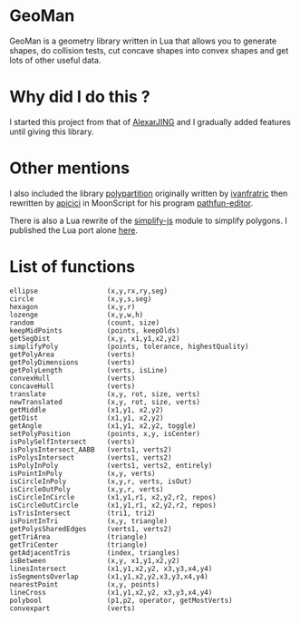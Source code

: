 
# GeoMan

GeoMan is a geometry library written in Lua that allows you to generate shapes, do collision tests, cut concave shapes into convex shapes and get lots of other useful data.

# Why did I do this ?

I started this project from that of [AlexarJING](https://github.com/AlexarJING/polygon/) and I gradually added features until giving this library.

# Other mentions

I also included the library [polypartition](https://github.com/ivanfratric/polypartition) originally written by [ivanfratric](https://github.com/ivanfratric) then rewritten by [apicici](https://github.com/apicici) in MoonScript for his program [pathfun-editor](https://github.com/apicici/pathfun-editor).

There is also a Lua rewrite of the [simplify-js](https://github.com/mourner/simplify-js) module to simplify polygons. I published the Lua port alone [here](https://github.com/Bigfoot71/simplify-lua).

# List of functions

    ellipse                 (x,y,rx,ry,seg)
    circle                  (x,y,s,seg)
    hexagon	                (x,y,r)
    lozenge                 (x,y,w,h)
    random                  (count, size)
    keepMidPoints           (points, keepOlds)
    getSegDist              (x,y, x1,y1,x2,y2)
    simplifyPoly            (points, tolerance, highestQuality)
    getPolyArea    	        (verts)
    getPolyDimensions       (verts)
    getPolyLength           (verts, isLine)
    convexHull              (verts)
    concaveHull             (verts)
    translate   	        (x,y, rot, size, verts)
    newTranslated           (x,y, rot, size, verts)
    getMiddle               (x1,y1, x2,y2)
    getDist                 (x1,y1, x2,y2)
    getAngle                (x1,y1, x2,y2, toggle)
    setPolyPosition         (points, x,y, isCenter)
    isPolySelfIntersect     (verts)
    isPolysIntersect_AABB   (verts1, verts2)
    isPolysIntersect        (verts1, verts2)
    isPolyInPoly            (verts1, verts2, entirely)
    isPointInPoly           (x,y, verts)
    isCircleInPoly          (x,y,r, verts, isOut)
    isCircleOutPoly         (x,y,r, verts)
    isCircleInCircle        (x1,y1,r1, x2,y2,r2, repos)
    isCircleOutCircle       (x1,y1,r1, x2,y2,r2, repos)
    isTrisIntersect         (tri1, tri2)
    isPointInTri            (x,y, triangle)
    getPolysSharedEdges     (verts1, verts2)
    getTriArea              (triangle)
    getTriCenter            (triangle)
    getAdjacentTris         (index, triangles)
    isBetween               (x,y, x1,y1,x2,y2)
    linesIntersect          (x1,y1,x2,y2, x3,y3,x4,y4)
    isSegmentsOverlap       (x1,y1,x2,y2,x3,y3,x4,y4)
    nearestPoint            (x,y, points)
    lineCross               (x1,y1,x2,y2, x3,y3,x4,y4)
    polybool                (p1,p2, operator, getMostVerts)
    convexpart              (verts)
